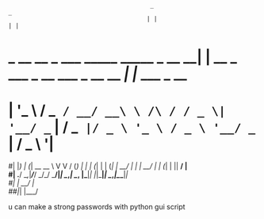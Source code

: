 
                                            _                                   _            
                                           | |                                 | |           
 # _ __   __ _ ___ _____      _____  _ __ __| |   __ _  ___ _ __   ___ _ __ __ _| |_ ___ _ __ 
# | '_ \ / _` / __/ __\ \ /\ / / _ \| '__/ _` |  / _` |/ _ \ '_ \ / _ \ '__/ _` | __/ _ \ '__|
 #| |_) | (_| \__ \__ \\ V  V / (_) | | | (_| | | (_| |  __/ | | |  __/ | | (_| | ||  __/ |   
 #| .__/ \__,_|___/___/ \_/\_/ \___/|_|  \__,_|  \__, |\___|_| |_|\___|_|  \__,_|\__\___|_|   
 #| |                                             __/ |                                       
 ##|_|                                            |___/                                        
                                                                              

u can make a strong passwords with python gui script
